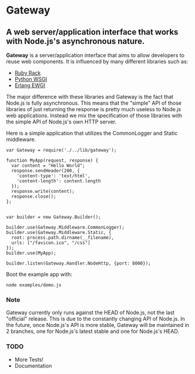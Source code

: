 Gateway
=======

## A web server/application interface that works with Node.js's asynchronous nature. 

**Gateway** is a server/application interface that aims to allow developers to
reuse web components. It is influenced by many different libraries such as:

* [Ruby Rack](http://rack.rubyforge.org/)
* [Python WSGI](http://www.wsgi.org/wsgi/)
* [Erlang EWGI](http://code.google.com/p/ewgi/)

The major difference with these libraries and Gateway is the fact that Node.js
is fully asynchronous. This means that the "simple" API of those libraries of just
returning the response is pretty much useless to Node.js web applications. Instead
we mix the specification of those libraries with the simple API of Node.js's own
HTTP server.

Here is a simple application that utilizes the CommonLogger and Static middleware.

    var Gateway = require('./../lib/gateway');

    function MyApp(request, response) {
      var content = "Hello World";
      response.sendHeader(200, {
        'content-type': 'text/html',
        'content-length': content.length
      });
      response.write(content);
      response.close();
    };

    
    var builder = new Gateway.Builder();
    
    builder.use(Gateway.Middleware.CommonLogger);
    builder.use(Gateway.Middleware.Static, {
      root: process.path.dirname(__filename),
      urls: ["/favicon.ico", "/css"]
    });
    builder.use(MyApp);

    builder.listen(Gateway.Handler.NodeHttp, {port: 8000});

Boot the example app with:

    node examples/demo.js

### Note

Gateway currently only runs against the HEAD of Node.js, not the last "official"
release. This is due to the constantly changing API of Node.js. In the future,
once Node.js's API is more stable, Gateway will be maintained in 2 branches,
one for Node.js's latest stable and one for Node.js's HEAD.

### TODO

* More Tests!
* Documentation
